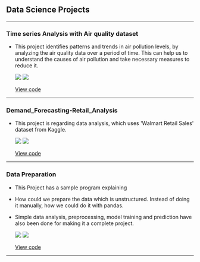 ## Data Science Projects
---
### Time series Analysis with Air quality dataset
* This project identifies patterns and trends in air pollution levels, by analyzing the air quality data over a period of time. This can help us to understand the causes of air pollution and take necessary measures to reduce it.
  
  [![](https://img.shields.io/badge/Python-white?logo=Python)](#) [![](https://img.shields.io/badge/Jupyter-white?logo=Jupyter)](#)

  [View code](https://github.com/rsuganyasakthivel/Data-Science-Projects/tree/main/Time%20series%20Analysis%20with%20Air%20quality%20dataset)

---
### Demand_Forecasting-Retail_Analysis
* This project is regarding data analysis, which uses 'Walmart Retail Sales' dataset from Kaggle.
  
  [![](https://img.shields.io/badge/Python-white?logo=Python)](#) [![](https://img.shields.io/badge/Jupyter-white?logo=Jupyter)](#)
    
  [View code](https://github.com/rsuganyasakthivel/Data-Science-Projects/tree/main/Demand_Forecasting-Retail_Analysis)
---
### Data Preparation

* This Project has a sample program explaining

- How could we prepare the data which is unstructured. Instead of doing it manually, how we could do it with pandas.
- Simple data analysis, preprocessing, model training and prediction have also been done for making it a complete project.

  [![](https://img.shields.io/badge/Python-white?logo=Python)](#) [![](https://img.shields.io/badge/Jupyter-white?logo=Jupyter)](#)
  
  [View code](https://github.com/rsuganyasakthivel/Data-Preparation)

---
